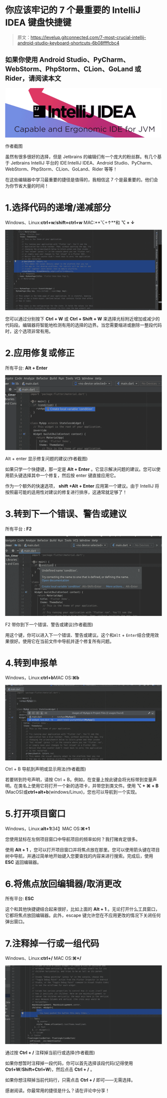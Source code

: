 # 你应该牢记的 7 个最重要的 IntelliJ IDEA 键盘快捷键

> 原文：<https://levelup.gitconnected.com/7-most-crucial-intellij-android-studio-keyboard-shortcuts-6b08ffffcbc4>

## 如果你使用 Android Studio、PyCharm、WebStorm、PhpStorm、CLion、GoLand 或 Rider，请阅读本文

![](img/76f77b04b286c96500c78a4e51211688.png)

作者截图

虽然有很多很好的选择，但是 Jetbrains 的编辑们有一个庞大的粉丝群。有几个基于 Jetbrains IntelliJ 平台的 IDE:IntelliJ IDEA、Android Studio、PyCharm、WebStorm、PhpStorm、CLion、GoLand、Rider 等等！

在这些编辑器中学习最重要的捷径是值得的，我相信这 7 个是最重要的。他们会为你节省大量的时间！

# 1.选择代码的递增/递减部分

Windows、Linux:**ctrl+w**/**shift+ctrl+w**
MAC:**⌥+↑**和 **⌥ + ↓**

![](img/42b390e89f16f4ee796c4145578dbf6c.png)

您可以通过分别按下 **Ctrl + W** 或 **Ctrl + Shift + W** 来选择光标附近增加或减少的代码段。编辑器将智能地检测有用的选择的边界。当您需要缩进或删除一整段代码时，这个选项非常有用。

# 2.应用修复或修正

所有平台: **Alt + Enter**

![](img/3e66ea6698c739bc6b508d0f6d964e69.png)

Alt + enter 显示修复问题的建议(作者截图)

如果只学一个快捷键，那一定是 **Alt + Enter** 。它显示解决问题的建议。您可以使用箭头键选择其中一个修复，然后按 enter 键直接应用它。

作为一个额外的快速选项， **shift +Alt + Enter** 应用第一个建议。由于 IntelliJ 将按照最可能的适用性对建议的修复进行排序，这通常就足够了！

# 3.转到下一个错误、警告或建议

所有平台 **: F2**

![](img/7634f5f123ae4699eba43c32cde819be.png)

F2 带你到下一个错误、警告或建议(作者截图)

用这个键，你可以进入下一个错误、警告或建议。这个和`Alt` + `Enter`结合使用效果很好。使用它在当前文件中导航并逐个修复所有问题。

# 4.转到申报单

Windows，Linux:**ctrl+b**MAC OS:**⌘b**

![](img/7c6f6b37434ceee49bb8fbd3e40dba95.png)

Ctrl + B 导航到声明或显示用法(作者截图)

若要转到符号声明，请按 Ctrl + B。例如，在变量上按此键会将光标带到变量声明。在类名上使用它将打开一个新的选项卡，并带您到类文件。使用 **⌥ + ⌘ + B** (MacOS)或**ctrl+alt+b**(windows/Linux)，您也可以导航到一个实现。

# 5.打开项目窗口

Windows，Linux:**alt+1**t34】MAC OS:**⌘+1**

您使用鼠标在左侧项目窗口中导航项目的频率如何？我打赌肯定很多。

使用 **Alt + 1** ，您可以打开项目窗口并将焦点放在那里。您可以使用箭头键在项目树中导航，并通过简单地开始键入您要查找的内容来进行搜索。完成后，使用 **ESC** 返回编辑器。

# 6.将焦点放回编辑器/取消更改

所有平台: **ESC**

这个和其他快捷键结合起来很好，比如上面的 **Alt + 1** 。无论打开什么工具窗口，它都将焦点放回编辑器。此外，escape 键允许您在不应用更改的情况下关闭任何弹出窗口。

# 7.注释掉一行或一组代码

Windows、Linux:**ctrl+/**
MAC OS:**⌘+/**

![](img/4ab5b3c6268371e39eed25c02b0d871b.png)

通过按 **Ctrl + /** 注释掉当前行或选择(作者截图)

如果你想暂时注释掉一段代码，你可以首先选择该段代码(记得使用**Ctrl+W**/**Shift+Ctrl+W**)，然后点击 **Ctrl + /** 。

如果你想注释掉当前代码行，只需点击 **Ctrl + /** 即可——无需选择。

感谢阅读。你最常用的捷径是什么？请在评论中分享！